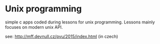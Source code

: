 Unix programming
================
simple c apps coded during lessons for unix programming. Lessons mainly focuses on modern unix API.

see: http://mff.devnull.cz/pvu/2015/index.html (in czech)
